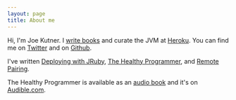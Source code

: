 ```yaml
---
layout: page
title: About me
---
```


Hi, I'm Joe Kutner. I [write books](http://healthyprog.com/)
and curate the JVM at [Heroku](http://heroku.com).
You can find me on [Twitter](https://twitter.com/codefinger)
and on [Github](https://github.com/jkutner).

I've written [Deploying with JRuby](http://amzn.com/1934356972),
[The Healthy Programmer](http://healthyprog.com/), and
[Remote Pairing](https://pragprog.com/book/jkrp/remote-pairing).

The Healthy Programmer is available as an [audio book](https://pragprog.com/audio_books/jkthp/the-healthy-programmer-audio-book)
and it's on [Audible.com](http://www.audible.com/pd/Self-Development/The-Healthy-Programmer-Audiobook/B00OMEE02E).
